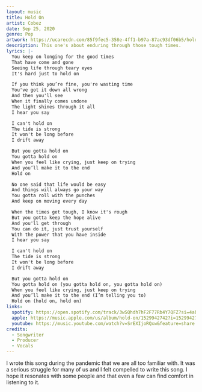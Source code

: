 ```yaml
---
layout: music
title: Hold On
artist: Cobez
date: Sep 25, 2020
genre: Pop
artwork: https://ucarecdn.com/85f9fec5-358e-4ff1-b97a-87ac93df06b5/hold-on-artwork.jpg
description: This one's about enduring through those tough times.
lyrics: |-
  You keep on longing for the good times
  That have come and gone
  Seeing life through teary eyes
  It's hard just to hold on

  If you think you’re fine, you're wasting time 
  You've got it down all wrong 
  And then you'll see 
  When it finally comes undone 
  The light shines through it all
  I hear you say

  I can't hold on
  The tide is strong
  It won't be long before
  I drift away 

  But you gotta hold on
  You gotta hold on
  When you feel like crying, just keep on trying
  And you’ll make it to the end
  Hold on 

  No one said that life would be easy
  And things will always go your way
  You gotta roll with the punches
  And keep on moving every day 

  When the times get tough, I know it's rough
  But you gotta keep the hope alive
  And you'll get through
  You can do it, just trust yourself
  With the power that you have inside
  I hear you say

  I can't hold on
  The tide is strong
  It won't be long before
  I drift away 

  But you gotta hold on
  You gotta hold on (you gotta hold on, you gotta hold on)
  When you feel like crying, just keep on trying
  And you’ll make it to the end (I’m telling you to)
  Hold on (hold on, hold on)
links:
  spotify: https://open.spotify.com/track/3wSQhdh7hF2F77Rb4Y7QFZ?si=4abe2e459db04d60
  apple: https://music.apple.com/us/album/hold-on/1529942742?i=1529942744
  youtube: https://music.youtube.com/watch?v=SrEXIjoRQxw&feature=share
credits:
  - Songwriter
  - Producer
  - Vocals
---
```

I﻿ wrote this song during the pandemic that we are all too familiar with. It was a serious struggle for many of us and I felt compelled to write this song. I hope it resonates with some people and that even a few can find comfort in listening to it.